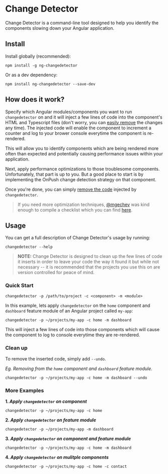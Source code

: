 # Change Detector

Change Detector is a command-line tool designed to help you identify the components slowing down your Angular application.

## Install
Install globally (recommended):
```
npm install -g ng-changedetector
```

Or as a dev dependency:

```
npm install ng-changedetector --save-dev
```


## How does it work?

Specify which Angular modules/components you want to run `changedetector` on and it will inject a few lines of code into the component's HTML and Typescript files (don't worry, you can [easily remove](#clean-up) the changes any time). The injected code will enable the component to increment a counter and log to your brower console everytime the component is re-rendered.

This will allow you to identify components which are being rendered more often than expected and potentially causing performance issues within your application.

Next, apply performance optimizations to those troublesome components. Unfortunately, that part is up to you. But a good place to start is by implementing the OnPush change detection strategy on that component. 

Once you're done, you can simply [remove the code](#clean-up) injected by `changedetector`.



>If you need more optimization techniques, [@mgechev](https://twitter.com/mgechev) was kind enough to compile a checklist which you can find [here](https://github.com/mgechev/angular-performance-checklist).

## Usage

You can get a full description of Change Detector's usage by running:
```
changedetector --help
```

> **NOTE:**
> Change Detector is designed to clean up the few lines of code it inserts in order to leave your code the way it found it but while not necessary -- it is recommended that the projects you use this on are version controlled for peace of mind.

### Quick Start
```
changedetector -p /path/to/project -c <component> -m <module>
```

In this example, lets apply `changedetector` on the `home` component and `dashboard` feature module of an Angular project called `my-app`:

```
changedetector -p ~/projects/my-app -c home -m dashboard
```

This will inject a few lines of code into those components which will
cause the component to log to console everytime they are re-rendered.

### Clean up

To remove the inserted code, simply add `--undo`.

_Eg. Removing from the `home` component and `dashboard` feature module._
```
changedetector -p ~/projects/my-app -c home -m dashboard --undo
```

### More Examples
**1. _Apply `changedetector` on component_**
```
changedetector -p ~/projects/my-app -c home 
```
**2. _Apply `changedetector` on feature module_**
```
changedetector -p ~/projects/my-app -m dashboard
```
**3. _Apply `changedetector` on component and feature module_**
```
changedetector -p ~/projects/my-app -c home -m dashboard 
```
**4. _Apply `changedetector` on mulitple components_**
```
changedetector -p ~/projects/my-app -c home -c contact 
```